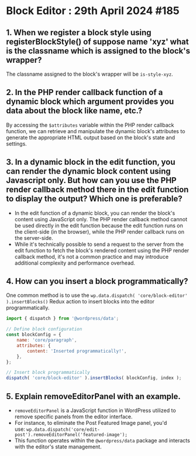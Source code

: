 # Block Editor : 29th April 2024 #185

## 1. When we register a block style using registerBlockStyle() of suppose name 'xyz' what is the classname which is assigned to the block's wrapper?
The classname assigned to the block's wrapper will be `is-style-xyz`.
## 2. In the PHP render callback function of a dynamic block which argument provides you data about the block like name, etc.?
By accessing the `$attributes` variable within the PHP render callback function, we can retrieve and manipulate the dynamic block's attributes to generate the appropriate HTML output based on the block's state and settings.
## 3. In a dynamic block in the edit function, you can render the dynamic block content using Javascript only. But how can you use the PHP render callback method there in the edit function to display the output? Which one is preferable?
- In the edit function of a dynamic block, you can render the block's content using JavaScript only. The PHP render callback method cannot be used directly in the edit function because the edit function runs on the client-side (in the browser), while the PHP render callback runs on the server-side.
- While it's technically possible to send a request to the server from the edit function to fetch the block's rendered content using the PHP render callback method, it's not a common practice and may introduce additional complexity and performance overhead.

## 4. How can you insert a block programmatically?
One common method is to use the `wp.data.dispatch( 'core/block-editor' ).insertBlocks()` Redux action to insert blocks into the editor programmatically.

```javascript
import { dispatch } from '@wordpress/data';

// Define block configuration
const blockConfig = {
    name: 'core/paragraph',
    attributes: {
        content: 'Inserted programmatically!',
    },
};

// Insert block programmatically
dispatch( 'core/block-editor' ).insertBlocks( blockConfig, index );

```

## 5. Explain removeEditorPanel with an example.
- `removeEditorPanel` is a JavaScript function in WordPress utilized to remove specific panels from the editor interface.
- For instance, to eliminate the Post Featured Image panel, you'd use: `wp.data.dispatch('core/edit-post').removeEditorPanel('featured-image');`
- This function operates within the `@wordpress/data` package and interacts with the editor's state management.